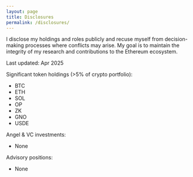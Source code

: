 ```yaml
---
layout: page
title: Disclosures
permalink: /disclosures/
---
```

I disclose my holdings and roles publicly and recuse myself from decision-making processes where conflicts may arise. My goal is to maintain the integrity of my research and contributions to the Ethereum ecosystem.

Last updated: Apr 2025

Significant token holdings (>5% of crypto portfolio):

- BTC
- ETH
- SOL
- OP
- ZK
- GNO
- USDE

Angel & VC investments:

- None

Advisory positions:

- None
